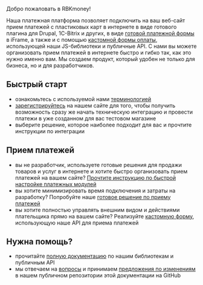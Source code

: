 Добро пожаловать в RBKmoney!

Наша платежная платформа позволяет подключить на ваш веб-сайт прием платежей с пластиковых карт в интернете в виде готового плагина для Drupal, 1C-Bitrix и других, в виде [готовой платежной формы](/integrations/checkout/) в iFrame, а также и с помощью [кастомной формы оплаты](/integrations/tokenizer/), использующей наши JS-библиотеки и публичные API.
С нами вы можете организовать прием платежей в интернете быстро и гибко так, как это нужно именно вам. Мы создаем продукт, который удобен не только для бизнеса, но и для разработчиков.

## Быстрый старт

- ознакомьтесь с используемой нами [терминологией](/platform/glossary/)
- [зарегистрируйтесь](https://dashboard.rbk.money/) на нашем сайте для того, чтобы получить возможность сразу же начать техническую интеграцию и провести платежи в уже созданном для вас тестовом магазине
- выберите решение, которое наиболее подходит для вас и прочтите инструкции по интеграции

## Прием платежей

- вы не разработчик, используете готовые решения для продажи товаров и услуг в интернете и хотите быстро организовать прием платежей на вашем сайте? [Прочтите инструкцию по быстрой настройке платежных модулей](#)
- вы хотите минимизировать время подключения и затраты на разработку? Попробуйте наше [готовое решение по приему платежей](/integrations/checkout/)
- вы хотите полностью управлять внешним видом и действиями плательщика прямо на вашем сайте? Реализуйте [кастомную форму](/integrations/tokenizer/), использующую наше API для приема платежей

## Нужна помощь?

- прочитайте [полную документацию](https://rbk.money/docs/api) по нашим библиотекам и публичным API
- мы отвечаем на [вопросы](https://github.com/rbkmoney/docs/issues) и принимаем [предложения по изменениям](https://github.com/rbkmoney/docs/pulls) в нашем публичном репозитории этой документации на GitHub